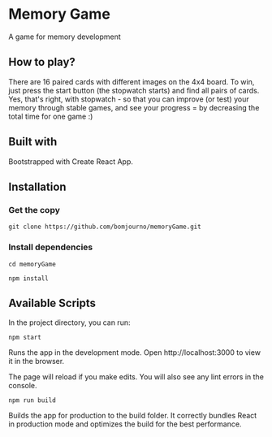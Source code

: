 # Memory Game

A game for memory development

## How to play?

There are 16 paired cards with different images on the 4x4 board. To win, just press the start button (the stopwatch starts) and find all pairs of cards. Yes, that's right, with stopwatch - so that you can improve (or test) your memory through stable games, and see your progress = by decreasing the total time for one game :)

## Built with
Bootstrapped with Create React App.

## Installation

### Get the copy

`git clone https://github.com/bomjourno/memoryGame.git`

### Install dependencies

`cd memoryGame`

`npm install`

## Available Scripts
In the project directory, you can run:

`npm start`

Runs the app in the development mode.
Open http://localhost:3000 to view it in the browser.

The page will reload if you make edits.
You will also see any lint errors in the console.

`npm run build`

Builds the app for production to the build folder.
It correctly bundles React in production mode and optimizes the build for the best performance.
